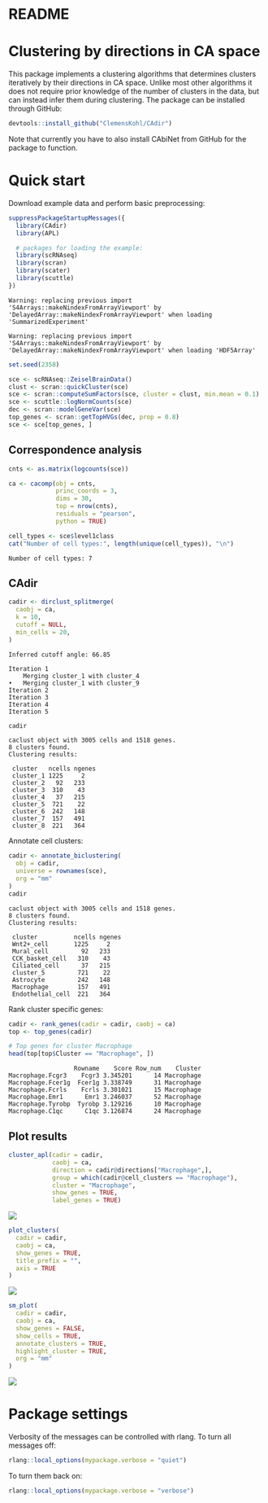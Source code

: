 # README


# Clustering by directions in CA space

This package implements a clustering algorithms that determines clusters
iteratively by their directions in CA space. Unlike most other
algorithms it does not require prior knowledge of the number of clusters
in the data, but can instead infer them during clustering. The package
can be installed through GitHub:

``` r
devtools::install_github("ClemensKohl/CAdir")
```

Note that currently you have to also install CAbiNet from GitHub for the
package to function.

# Quick start

Download example data and perform basic preprocessing:

``` r
suppressPackageStartupMessages({
  library(CAdir)
  library(APL)

  # packages for loading the example:
  library(scRNAseq)
  library(scran)
  library(scater)
  library(scuttle)
})
```

    Warning: replacing previous import 'S4Arrays::makeNindexFromArrayViewport' by
    'DelayedArray::makeNindexFromArrayViewport' when loading 'SummarizedExperiment'

    Warning: replacing previous import 'S4Arrays::makeNindexFromArrayViewport' by
    'DelayedArray::makeNindexFromArrayViewport' when loading 'HDF5Array'

``` r
set.seed(2358)

sce <- scRNAseq::ZeiselBrainData()
clust <- scran::quickCluster(sce)
sce <- scran::computeSumFactors(sce, cluster = clust, min.mean = 0.1)
sce <- scuttle::logNormCounts(sce)
dec <- scran::modelGeneVar(sce)
top_genes <- scran::getTopHVGs(dec, prop = 0.8)
sce <- sce[top_genes, ]
```

## Correspondence analysis

``` r
cnts <- as.matrix(logcounts(sce))

ca <- cacomp(obj = cnts,
             princ_coords = 3,
             dims = 30,
             top = nrow(cnts),
             residuals = "pearson",
             python = TRUE)

cell_types <- sce$level1class
cat("Number of cell types:", length(unique(cell_types)), "\n")
```

    Number of cell types: 7 

## CAdir

``` r
cadir <- dirclust_splitmerge(
  caobj = ca,
  k = 10,
  cutoff = NULL,
  min_cells = 20,
)
```


    Inferred cutoff angle: 66.85

    Iteration 1
        Merging cluster_1 with cluster_4
    •   Merging cluster_1 with cluster_9
    Iteration 2
    Iteration 3
    Iteration 4
    Iteration 5

``` r
cadir
```

    caclust object with 3005 cells and 1518 genes.
    8 clusters found.
    Clustering results:

     cluster   ncells ngenes
     cluster_1 1225     2   
     cluster_2   92   233   
     cluster_3  310    43   
     cluster_4   37   215   
     cluster_5  721    22   
     cluster_6  242   148   
     cluster_7  157   491   
     cluster_8  221   364   

Annotate cell clusters:

``` r
cadir <- annotate_biclustering(
  obj = cadir,
  universe = rownames(sce),
  org = "mm"
)
cadir
```

    caclust object with 3005 cells and 1518 genes.
    8 clusters found.
    Clustering results:

     cluster          ncells ngenes
     Wnt2+_cell       1225     2   
     Mural_cell         92   233   
     CCK_basket_cell   310    43   
     Ciliated_cell      37   215   
     cluster_5         721    22   
     Astrocyte         242   148   
     Macrophage        157   491   
     Endothelial_cell  221   364   

Rank cluster specific genes:

``` r
cadir <- rank_genes(cadir = cadir, caobj = ca)
top <- top_genes(cadir)

# Top genes for cluster Macrophage
head(top[top$Cluster == "Macrophage", ])
```

                      Rowname    Score Row_num    Cluster
    Macrophage.Fcgr3    Fcgr3 3.345201      14 Macrophage
    Macrophage.Fcer1g  Fcer1g 3.338749      31 Macrophage
    Macrophage.Fcrls    Fcrls 3.301021      15 Macrophage
    Macrophage.Emr1      Emr1 3.246037      52 Macrophage
    Macrophage.Tyrobp  Tyrobp 3.129216      10 Macrophage
    Macrophage.C1qc      C1qc 3.126874      24 Macrophage

## Plot results

``` r
cluster_apl(cadir = cadir,
            caobj = ca,
            direction = cadir@directions["Macrophage",],
            group = which(cadir@cell_clusters == "Macrophage"),
            cluster = "Macrophage",
            show_genes = TRUE,
            label_genes = TRUE)
```

![](README_files/figure-commonmark/unnamed-chunk-7-1.png)

``` r
plot_clusters(
  cadir = cadir,
  caobj = ca,
  show_genes = TRUE,
  title_prefix = "",
  axis = TRUE
)
```

![](README_files/figure-commonmark/unnamed-chunk-8-1.png)

``` r
sm_plot(
  cadir = cadir,
  caobj = ca,
  show_genes = FALSE,
  show_cells = TRUE,
  annotate_clusters = TRUE,
  highlight_cluster = TRUE,
  org = "mm"
)
```

![](README_files/figure-commonmark/unnamed-chunk-9-1.png)

# Package settings

Verbosity of the messages can be controlled with rlang. To turn all
messages off:

``` r
rlang::local_options(mypackage.verbose = "quiet")
```

To turn them back on:

``` r
rlang::local_options(mypackage.verbose = "verbose")
```
